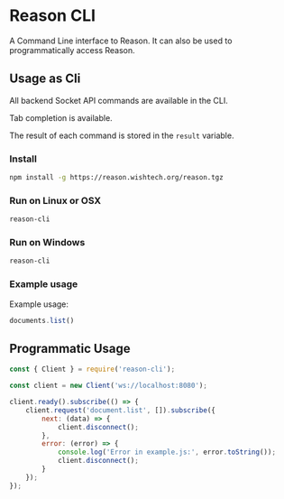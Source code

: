 # Reason CLI

A Command Line interface to Reason. It can also be used to programmatically access Reason.

## Usage as Cli

All backend Socket API commands are available in the CLI.

Tab completion is available.

The result of each command is stored in the `result` variable.

### Install 

```sh
npm install -g https://reason.wishtech.org/reason.tgz
```

### Run on Linux or OSX

```sh
reason-cli
```

### Run on Windows

```sh
reason-cli
```

### Example usage

Example usage:

```javascript
documents.list()
```

## Programmatic Usage

```javascript
const { Client } = require('reason-cli');

const client = new Client('ws://localhost:8080');

client.ready().subscribe(() => {
    client.request('document.list', []).subscribe({
        next: (data) => {
            client.disconnect();
        },
        error: (error) => {
            console.log('Error in example.js:', error.toString());
            client.disconnect();
        }
    });
});
```
